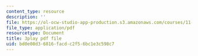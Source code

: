 ```yaml
---
content_type: resource
description: ''
file: https://ol-ocw-studio-app-production.s3.amazonaws.com/courses/11-601-introduction-to-environmental-policy-and-planning-fall-2016/bd0e08d36816facdc2f56bc1e3c598c7_U_sZrNjbj1I.pdf
file_type: application/pdf
resourcetype: Document
title: 3play pdf file
uid: bd0e08d3-6816-facd-c2f5-6bc1e3c598c7
---
```

